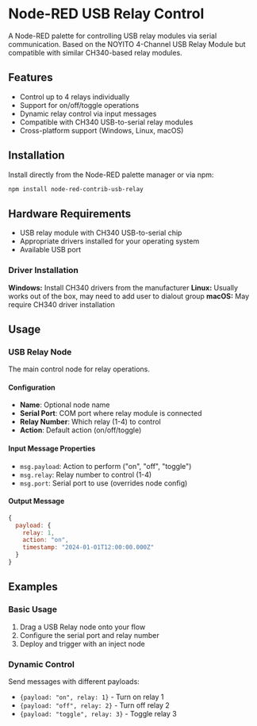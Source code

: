 # Node-RED USB Relay Control

A Node-RED palette for controlling USB relay modules via serial communication. Based on the NOYITO 4-Channel USB Relay Module but compatible with similar CH340-based relay modules.

## Features

- Control up to 4 relays individually
- Support for on/off/toggle operations
- Dynamic relay control via input messages
- Compatible with CH340 USB-to-serial relay modules
- Cross-platform support (Windows, Linux, macOS)

## Installation

Install directly from the Node-RED palette manager or via npm:

```bash
npm install node-red-contrib-usb-relay
```

## Hardware Requirements

- USB relay module with CH340 USB-to-serial chip
- Appropriate drivers installed for your operating system
- Available USB port

### Driver Installation

**Windows:** Install CH340 drivers from the manufacturer
**Linux:** Usually works out of the box, may need to add user to dialout group
**macOS:** May require CH340 driver installation

## Usage

### USB Relay Node

The main control node for relay operations.

#### Configuration
- **Name**: Optional node name
- **Serial Port**: COM port where relay module is connected
- **Relay Number**: Which relay (1-4) to control
- **Action**: Default action (on/off/toggle)

#### Input Message Properties
- `msg.payload`: Action to perform ("on", "off", "toggle")
- `msg.relay`: Relay number to control (1-4)
- `msg.port`: Serial port to use (overrides node config)

#### Output Message
```javascript
{
  payload: {
    relay: 1,
    action: "on",
    timestamp: "2024-01-01T12:00:00.000Z"
  }
}
```

## Examples

### Basic Usage
1. Drag a USB Relay node onto your flow
2. Configure the serial port and relay number
3. Deploy and trigger with an inject node

### Dynamic Control
Send messages with different payloads:
- `{payload: "on", relay: 1}` - Turn on relay 1
- `{payload: "off", relay: 2}` - Turn off relay 2
- `{payload: "toggle", relay: 3}` - Toggle relay 3
